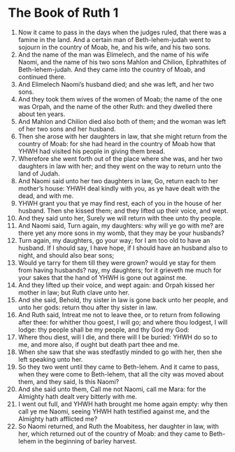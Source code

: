 ﻿# The Book of Ruth 1
1. Now it came to pass in the days when the judges ruled, that there was a famine in the land. And a certain man of Beth-lehem-judah went to sojourn in the country of Moab, he, and his wife, and his two sons. 
2. And the name of the man was Elimelech, and the name of his wife Naomi, and the name of his two sons Mahlon and Chilion, Ephrathites of Beth-lehem-judah. And they came into the country of Moab, and continued there. 
3. And Elimelech Naomi’s husband died; and she was left, and her two sons. 
4. And they took them wives of the women of Moab; the name of the one was Orpah, and the name of the other Ruth: and they dwelled there about ten years. 
5. And Mahlon and Chilion died also both of them; and the woman was left of her two sons and her husband. 
6.  Then she arose with her daughters in law, that she might return from the country of Moab: for she had heard in the country of Moab how that YHWH had visited his people in giving them bread. 
7. Wherefore she went forth out of the place where she was, and her two daughters in law with her; and they went on the way to return unto the land of Judah. 
8. And Naomi said unto her two daughters in law, Go, return each to her mother’s house: YHWH deal kindly with you, as ye have dealt with the dead, and with me. 
9. YHWH grant you that ye may find rest, each of you in the house of her husband. Then she kissed them; and they lifted up their voice, and wept. 
10. And they said unto her, Surely we will return with thee unto thy people. 
11. And Naomi said, Turn again, my daughters: why will ye go with me? are there yet any more sons in my womb, that they may be your husbands? 
12. Turn again, my daughters, go your way; for I am too old to have an husband. If I should say, I have hope, if I should have an husband also to night, and should also bear sons; 
13. Would ye tarry for them till they were grown? would ye stay for them from having husbands? nay, my daughters; for it grieveth me much for your sakes that the hand of YHWH is gone out against me. 
14. And they lifted up their voice, and wept again: and Orpah kissed her mother in law; but Ruth clave unto her. 
15. And she said, Behold, thy sister in law is gone back unto her people, and unto her gods: return thou after thy sister in law. 
16. And Ruth said, Intreat me not to leave thee, or to return from following after thee: for whither thou goest, I will go; and where thou lodgest, I will lodge: thy people shall be my people, and thy God my God: 
17. Where thou diest, will I die, and there will I be buried: YHWH do so to me, and more also, if ought but death part thee and me. 
18. When she saw that she was stedfastly minded to go with her, then she left speaking unto her. 
19.  So they two went until they came to Beth-lehem. And it came to pass, when they were come to Beth-lehem, that all the city was moved about them, and they said, Is this Naomi? 
20. And she said unto them, Call me not Naomi, call me Mara: for the Almighty hath dealt very bitterly with me. 
21. I went out full, and YHWH hath brought me home again empty: why then call ye me Naomi, seeing YHWH hath testified against me, and the Almighty hath afflicted me? 
22. So Naomi returned, and Ruth the Moabitess, her daughter in law, with her, which returned out of the country of Moab: and they came to Beth-lehem in the beginning of barley harvest. 
